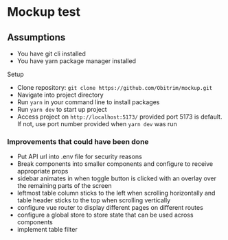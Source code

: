 # Mockup test

## Assumptions

- You have git cli installed
- You have yarn package manager installed

Setup

- Clone repository: `git clone https://github.com/Obitrim/mockup.git`
- Navigate into project directory
- Run `yarn` in your command line to install packages
- Run `yarn dev` to start up project
- Access project on `http://localhost:5173/` provided port 5173 is default. If not, use port number provided when `yarn dev` was run

### Improvements that could have been done

- Put API url into .env file for security reasons
- Break components into smaller components and configure to receive appropriate props
- sidebar animates in when toggle button is clicked with an overlay over the remaining parts of the screen
- leftmost table column sticks to the left when scrolling horizontally and table header sticks to the top when scrolling vertically
- configure vue router to display different pages on different routes
- configure a global store to store state that can be used across components
- implement table filter
